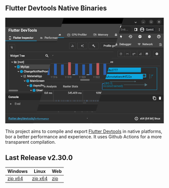 ## Flutter Devtools Native Binaries

![](./example.png)  

This project aims to compile and export [Flutter Devtools](https://docs.flutter.dev/development/tools/devtools/overview) in native platforms, bor a better performance and experience. It uses Github Actions for a more transparent compilation.

## Last Release v2.30.0

| Windows | Linux | Web |
|---|---|---|
| [zip x64](https://github.com/BrianCraig/flutter-devtools-binary/releases/download/release.v2.30.0/windows-release.zip) | [zip x64](https://github.com/BrianCraig/flutter-devtools-binary/releases/download/release.v2.30.0/linux-release.zip) | [zip](https://github.com/BrianCraig/flutter-devtools-binary/releases/download/release.v2.30.0/web-release.zip) |